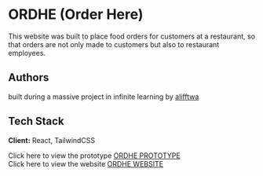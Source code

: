 
# ORDHE (Order Here)
This website was built to place food orders for customers at a restaurant, so that orders are not only made to customers but also to restaurant employees.
## Authors

built during a massive project in infinite learning by [alifftwa](https://www.github.com/alifftwa)

## Tech Stack

**Client:** React, TailwindCSS

<p>
  Click here to view the prototype
  <a href="https://www.figma.com/proto/JtENSrVTuO2WRJ9I4uvAwF/Design---HIFI-%2F-Proto?type=design&node-id=159-1164&t=l7qiZnrUZMz655pH-1&scaling=scale-down&page-id=0%3A1&starting-point-node-id=159%3A1164&show-proto-sidebar=1&mode=design">ORDHE PROTOTYPE</a></br>
  Click here to view the website
  <a href="https://order-here.vercel.app/e-order">ORDHE WEBSITE</a>
</p>


